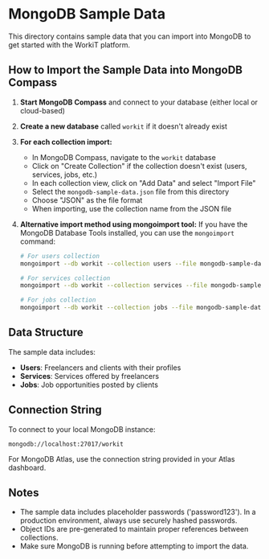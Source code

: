 # MongoDB Sample Data

This directory contains sample data that you can import into MongoDB to get started with the WorkiT platform.

## How to Import the Sample Data into MongoDB Compass

1. **Start MongoDB Compass** and connect to your database (either local or cloud-based)

2. **Create a new database** called `workit` if it doesn't already exist

3. **For each collection import:**
   - In MongoDB Compass, navigate to the `workit` database
   - Click on "Create Collection" if the collection doesn't exist (users, services, jobs, etc.)
   - In each collection view, click on "Add Data" and select "Import File"
   - Select the `mongodb-sample-data.json` file from this directory
   - Choose "JSON" as the file format
   - When importing, use the collection name from the JSON file

4. **Alternative import method using mongoimport tool:**
   If you have the MongoDB Database Tools installed, you can use the `mongoimport` command:

   ```bash
   # For users collection
   mongoimport --db workit --collection users --file mongodb-sample-data.json --jsonArray

   # For services collection
   mongoimport --db workit --collection services --file mongodb-sample-data.json --jsonArray

   # For jobs collection
   mongoimport --db workit --collection jobs --file mongodb-sample-data.json --jsonArray
   ```

## Data Structure

The sample data includes:

- **Users**: Freelancers and clients with their profiles
- **Services**: Services offered by freelancers
- **Jobs**: Job opportunities posted by clients

## Connection String

To connect to your local MongoDB instance:

```
mongodb://localhost:27017/workit
```

For MongoDB Atlas, use the connection string provided in your Atlas dashboard.

## Notes

- The sample data includes placeholder passwords ('password123'). In a production environment, always use securely hashed passwords.
- Object IDs are pre-generated to maintain proper references between collections.
- Make sure MongoDB is running before attempting to import the data.
